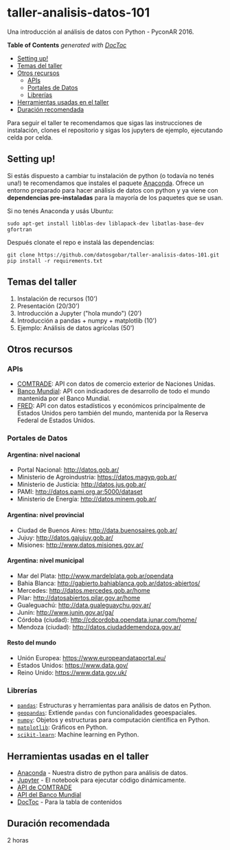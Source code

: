 # taller-analisis-datos-101
Una introducción al análisis de datos con Python - PyconAR 2016.

<!-- START doctoc generated TOC please keep comment here to allow auto update -->
<!-- DON'T EDIT THIS SECTION, INSTEAD RE-RUN doctoc TO UPDATE -->
**Table of Contents**  *generated with [DocToc](https://github.com/thlorenz/doctoc)*

- [Setting up!](#setting-up)
- [Temas del taller](#temas-del-taller)
- [Otros recursos](#otros-recursos)
  - [APIs](#apis)
  - [Portales de Datos](#portales-de-datos)
  - [Librerías](#librer%C3%ADas)
- [Herramientas usadas en el taller](#herramientas-usadas-en-el-taller)
- [Duración recomendada](#duraci%C3%B3n-recomendada)

<!-- END doctoc generated TOC please keep comment here to allow auto update -->

Para seguir el taller te recomendamos que sigas las instrucciones de instalación, clones el repositorio y sigas los jupyters de ejemplo, ejecutando celda por celda.

## Setting up!

Si estás dispuesto a cambiar tu instalación de python (o todavía no tenés una!) te recomendamos que instales el paquete [Anaconda](https://www.continuum.io/downloads). Ofrece un entorno preparado para hacer análisis de datos con python y ya viene con **dependencias pre-instaladas** para la mayoría de los paquetes que se usan.

Si no tenés Anaconda y usás Ubuntu:

`sudo apt-get install libblas-dev liblapack-dev libatlas-base-dev gfortran`

Después clonate el repo e instalá las dependencias:

```
git clone https://github.com/datosgobar/taller-analisis-datos-101.git
pip install -r requirements.txt
```

## Temas del taller

1. Instalación de recursos (10')
2. Presentación (20/30')
3. Introducción a Jupyter ("hola mundo") (20')
4. Introducción a pandas + numpy + matplotlib (10')
5. Ejemplo: Análisis de datos agrícolas (50')

## Otros recursos

### APIs

* [COMTRADE](https://comtrade.un.org/data/doc/api/bulk/): API con datos de comercio exterior de Naciones Unidas.
* [Banco Mundial](https://datahelpdesk.worldbank.org/knowledgebase/articles/889392-api-documentation): API con indicadores de desarrollo de todo el mundo mantenida por el Banco Mundial.
* [FRED](https://research.stlouisfed.org/docs/api/): API con datos estadísticos y económicos principalmente de Estados Unidos pero también del mundo, mantenida por la Reserva Federal de Estados Unidos.

### Portales de Datos

#### Argentina: nivel nacional

* Portal Nacional: http://datos.gob.ar/
* Ministerio de Agroindustria: https://datos.magyp.gob.ar/
* Ministerio de Justicia: http://datos.jus.gob.ar/
* PAMI: http://datos.pami.org.ar:5000/dataset
* Ministerio de Energía: http://datos.minem.gob.ar/

#### Argentina: nivel provincial

* Ciudad de Buenos Aires: http://data.buenosaires.gob.ar/
* Jujuy: http://datos.gajujuy.gob.ar/
* Misiones: http://www.datos.misiones.gov.ar/

#### Argentina: nivel municipal

* Mar del Plata: http://www.mardelplata.gob.ar/opendata
* Bahia Blanca: http://gabierto.bahiablanca.gob.ar/datos-abiertos/
* Mercedes: http://datos.mercedes.gob.ar/home
* Pilar: http://datosabiertos.pilar.gov.ar/home
* Gualeguachú: http://data.gualeguaychu.gov.ar/
* Junín: http://www.junin.gov.ar/ga/
* Córdoba (ciudad): http://cdcordoba.opendata.junar.com/home/
* Mendoza (ciudad): http://datos.ciudaddemendoza.gov.ar/

#### Resto del mundo

* Unión Europea: https://www.europeandataportal.eu/
* Estados Unidos: https://www.data.gov/
* Reino Unido: https://www.data.gov.uk/

### Librerías

* [`pandas`](http://pandas.pydata.org/): Estructuras y herramientas para análisis de datos en Python.
* [`geopandas`](http://geopandas.org/): Extiende `pandas` con funcionalidades geoespaciales.
* [`numpy`](http://www.numpy.org/): Objetos y estructuras para computación científica en Python.
* [`matplotlib`](http://matplotlib.org/): Gráficos en Python.
* [`scikit-learn`](http://scikit-learn.org/): Machine learning en Python.

## Herramientas usadas en el taller

* [Anaconda](https://www.continuum.io/downloads) - Nuestra distro de python para análisis de datos.
* [Jupyter](http://jupyter.org/) - El notebook para ejecutar código dinámicamente.
* [API de COMTRADE](https://comtrade.un.org/data/doc/api/bulk/)
* [API del Banco Mundial](https://datahelpdesk.worldbank.org/knowledgebase/articles/889392-api-documentation)
* [DocToc](https://github.com/thlorenz/doctoc) - Para la tabla de contenidos

## Duración recomendada

2 horas
